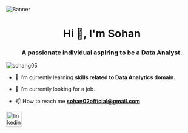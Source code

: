 ![Banner](https://github.com/sohang05/Portfolio-Projects/assets/73344291/9ba01c2b-e6ef-4227-8308-cb0e02332b50)

<h1 align="center">Hi 👋, I'm Sohan</h1>
<h3 align="center">A passionate individual aspiring to be a Data Analyst.</h3>

<p align="left"> <img src="https://komarev.com/ghpvc/?username=sohang05&label=Profile%20views&color=0e75b6&style=flat" alt="sohang05" /> </p>

- 🌱 I’m currently learning **skills related to Data Analytics domain.**
- 🔭 I’m currently looking for a job.

- 📫 How to reach me **sohan02official@gmail.com**


[<img src='https://cdn.jsdelivr.net/npm/simple-icons@3.0.1/icons/linkedin.svg' alt='linkedin' height='40'>](https://www.linkedin.com/in/sohan-gurav-b8789b1a5/)  




























